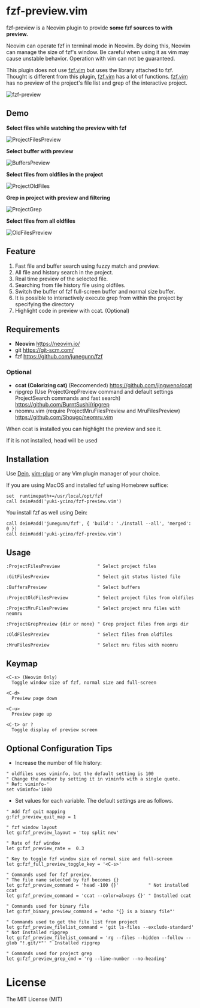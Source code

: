 # fzf-preview.vim

fzf-preview is a Neovim plugin to provide **some fzf sources to with preview.**

Neovim can operate fzf in terminal mode in Neovim.
By doing this, Neovim can manage the size of fzf's window.
Be careful when using it as vim may cause unstable behavior. Operation with vim can not be guaranteed.

This plugin does not use [fzf.vim](https://github.com/junegunn/fzf.vim) but uses the library attached to fzf.
Thought is different from this plugin, [fzf.vim](https://github.com/junegunn/fzf.vim) has a lot of functions.
[fzf.vim](https://github.com/junegunn/fzf.vim) has no preview of the project's file list and grep of the interactive project.

![fzf-preview](https://user-images.githubusercontent.com/5423775/37551910-a6de0e52-29ed-11e8-950a-c16d164218de.gif 'fzf-preview')

## Demo

**Select files while watching the preview with fzf**

![ProjectFilesPreview](https://user-images.githubusercontent.com/5423775/37551915-b0588a52-29ed-11e8-9bb6-3c892887fa28.gif 'ProjectFilesPreview')

**Select buffer with preview**

![BuffersPreview](https://user-images.githubusercontent.com/5423775/37553007-bc5484a4-2a02-11e8-8af8-7589bf32adae.gif 'BuffersPreview')

**Select files from oldfiles in the project**

![ProjectOldFiles](https://user-images.githubusercontent.com/5423775/37551924-c8c36972-29ed-11e8-97c4-133dd8a80870.gif 'ProjectOldFiles')

**Grep in project with preview and filtering**

![ProjectGrep](https://user-images.githubusercontent.com/5423775/37552077-19619716-29f1-11e8-8cdb-f208d9c27a9c.gif 'ProjectGrep')

**Select files from all oldfiles**

![OldFilesPreview](https://user-images.githubusercontent.com/5423775/37551927-d5e0eaee-29ed-11e8-869e-4cf4b70d4911.gif 'OldfilesPreview')

## Feature

1. Fast file and buffer search using fuzzy match and preview.
2. All file and history search in the project.
3. Real time preview of the selected file.
4. Searching from file history file using oldfiles.
5. Switch the buffer of fzf full-screen buffer and normal size buffer.
6. It is possible to interactively execute grep from within the project by specifying the directory
7. Highlight code in preview with ccat. (Optional)

## Requirements

* **Neovim** <https://neovim.io/>
* git <https://git-scm.com/>
* fzf <https://github.com/junegunn/fzf>

### Optional

* **ccat (Colorizing cat)** (Reccomended) <https://github.com/jingweno/ccat>
* ripgrep (Use ProjectGrepPreview command and default settings ProjectSearch commands and fast search) <https://github.com/BurntSushi/ripgrep>
* neomru.vim (require ProjectMruFilesPreview and MruFilesPreview) <https://github.com/Shougo/neomru.vim>

When ccat is installed you can highlight the preview and see it.

If it is not installed, head will be used

## Installation

Use [Dein](https://github.com/Shougo/dein.vim), [vim-plug](https://github.com/junegunn/vim-plug) or any Vim plugin manager of your choice.

If you are using MacOS and installed fzf using Homebrew
suffice:

```vim
set  runtimepath+=/usr/local/opt/fzf
call dein#add('yuki-ycino/fzf-preview.vim')
```

You install fzf as well using Dein:

```vim
call dein#add('junegunn/fzf', { 'build': './install --all', 'merged': 0 })
call dein#add('yuki-ycino/fzf-preview.vim')
```

## Usage

```vim
:ProjectFilesPreview              " Select project files

:GitFilesPreview                  " Select git status listed file

:BuffersPreview                   " Select buffers

:ProjectOldFilesPreview           " Select project files from oldfiles

:ProjectMruFilesPreview           " Select project mru files with neomru

:ProjectGrepPreview {dir or none} " Grep project files from args dir

:OldFilesPreview                  " Select files from oldfiles

:MruFilesPreview                  " Select mru files with neomru
```

## Keymap

    <C-s> (Neovim Only)
      Toggle window size of fzf, normal size and full-screen

    <C-d>
      Preview page down

    <C-u>
      Preview page up

    <C-t> or ?
      Toggle display of preview screen

## Optional Configuration Tips

* Increase the number of file history:

```vim
" oldfiles uses viminfo, but the default setting is 100
" Change the number by setting it in viminfo with a single quote.
" Ref: viminfo-'
set viminfo='1000
```

* Set values for each variable. The default settings are as follows.

```vim
" Add fzf quit mapping
g:fzf_preview_quit_map = 1

" fzf window layout
let g:fzf_preview_layout = 'top split new'

" Rate of fzf window
let g:fzf_preview_rate =  0.3

" Key to toggle fzf window size of normal size and full-screen
let g:fzf_full_preview_toggle_key = '<C-s>'

" Commands used for fzf preview.
" The file name selected by fzf becomes {}
let g:fzf_preview_command = 'head -100 {}'           " Not installed ccat
let g:fzf_preview_command = 'ccat --color=always {}' " Installed ccat

" Commands used for binary file
let g:fzf_binary_preview_command = 'echo "{} is a binary file"'

" Commands used to get the file list from project
let g:fzf_preview_filelist_command = 'git ls-files --exclude-standard'               " Not Installed ripgrep
let g:fzf_preview_filelist_command = 'rg --files --hidden --follow --glob "!.git/*"' " Installed ripgrep

" Commands used for project grep
let g:fzf_preview_grep_cmd = 'rg --line-number --no-heading'
```

# License

The MIT License (MIT)
